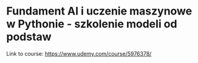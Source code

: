 # Fundament AI i uczenie maszynowe w Pythonie - szkolenie modeli od podstaw

Link to course: https://www.udemy.com/course/5976378/
